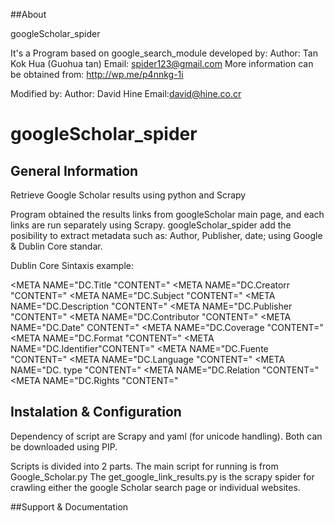  
##About 

googleScholar_spider

It's a Program based on google_search_module developed by: 
Author: Tan Kok Hua (Guohua tan)
Email: spider123@gmail.com
More information can be obtained from: http://wp.me/p4nnkg-1i


Modified by:
Author: David Hine
Email:david@hine.co.cr


googleScholar_spider
====================




## General Information


Retrieve Google Scholar results using python and Scrapy

Program obtained the results links from googleScholar main page, and each links are run separately using Scrapy. googleScholar_spider add the posibility to extract metadata such as: Author, Publisher, date; using Google & Dublin Core standar.

Dublin Core Sintaxis example:

<META NAME="DC.Title "CONTENT=" 
<META NAME="DC.Creatorr "CONTENT=" 
<META NAME="DC.Subject "CONTENT=" 
<META NAME="DC.Description "CONTENT=" 
<META NAME="DC.Publisher "CONTENT=" 
<META NAME="DC.Contributor "CONTENT=" 
<META NAME="DC.Date" CONTENT=" 
<META NAME="DC.Coverage "CONTENT=" 
<META NAME="DC.Format "CONTENT=" 
<META NAME="DC.Identifier"CONTENT=" 
<META NAME="DC.Fuente "CONTENT=" 
<META NAME="DC.Language "CONTENT=" 
<META NAME="DC. type "CONTENT=" 
<META NAME="DC.Relation "CONTENT=" 
<META NAME="DC.Rights "CONTENT="


## Instalation & Configuration

Dependency of script are Scrapy and yaml (for unicode handling). Both can be downloaded using PIP.

 Scripts is divided into 2 parts. The main script for running is from Google_Scholar.py The get_google_link_results.py is the scrapy spider for crawling either the google Scholar search page or individual websites. 

##Support & Documentation


